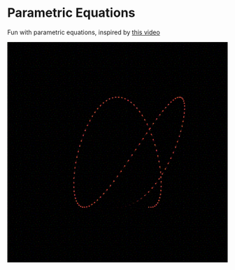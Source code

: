 # Parametric Equations

Fun with parametric equations, inspired by [this video](https://www.youtube.com/watch?v=LaarVR1AOvs)

![preview GIF](images/preview.gif)
